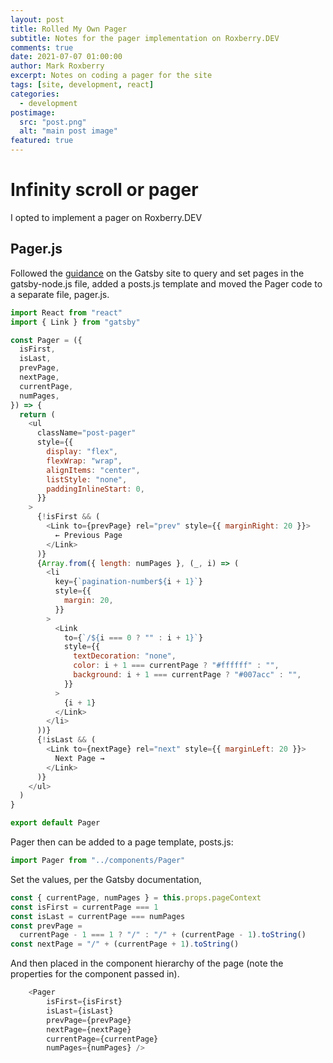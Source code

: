 ```yaml
---
layout: post
title: Rolled My Own Pager
subtitle: Notes for the pager implementation on Roxberry.DEV
comments: true
date: 2021-07-07 01:00:00
author: Mark Roxberry
excerpt: Notes on coding a pager for the site
tags: [site, development, react]
categories:
  - development
postimage:
  src: "post.png"
  alt: "main post image"
featured: true
---
```


# Infinity scroll or pager

I opted to implement a pager on Roxberry.DEV

## Pager.js

Followed the [guidance](https://www.gatsbyjs.com/docs/adding-pagination/#gatsby-skip-here) on the Gatsby site to query and set pages in the gatsby-node.js file, added a posts.js template and moved the Pager code to a separate file, pager.js.

```js
import React from "react"
import { Link } from "gatsby"

const Pager = ({
  isFirst,
  isLast,
  prevPage,
  nextPage,
  currentPage,
  numPages,
}) => {
  return (
    <ul
      className="post-pager"
      style={{
        display: "flex",
        flexWrap: "wrap",
        alignItems: "center",
        listStyle: "none",
        paddingInlineStart: 0,
      }}
    >
      {!isFirst && (
        <Link to={prevPage} rel="prev" style={{ marginRight: 20 }}>
          ← Previous Page
        </Link>
      )}
      {Array.from({ length: numPages }, (_, i) => (
        <li
          key={`pagination-number${i + 1}`}
          style={{
            margin: 20,
          }}
        >
          <Link
            to={`/${i === 0 ? "" : i + 1}`}
            style={{
              textDecoration: "none",
              color: i + 1 === currentPage ? "#ffffff" : "",
              background: i + 1 === currentPage ? "#007acc" : "",
            }}
          >
            {i + 1}
          </Link>
        </li>
      ))}
      {!isLast && (
        <Link to={nextPage} rel="next" style={{ marginLeft: 20 }}>
          Next Page →
        </Link>
      )}
    </ul>
  )
}

export default Pager
```

Pager then can be added to a page template, posts.js:

```js
import Pager from "../components/Pager"
```

Set the values, per the Gatsby documentation,

```js
const { currentPage, numPages } = this.props.pageContext
const isFirst = currentPage === 1
const isLast = currentPage === numPages
const prevPage =
  currentPage - 1 === 1 ? "/" : "/" + (currentPage - 1).toString()
const nextPage = "/" + (currentPage + 1).toString()
```

And then placed in the component hierarchy of the page (note the properties for the component passed in).

```js
    <Pager
        isFirst={isFirst}
        isLast={isLast}
        prevPage={prevPage}
        nextPage={nextPage}
        currentPage={currentPage}
        numPages={numPages} />
```
